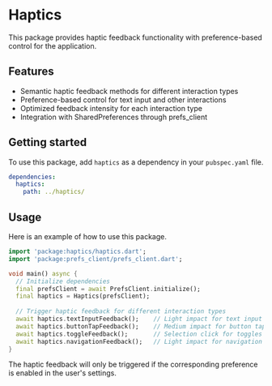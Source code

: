 # Haptics

This package provides haptic feedback functionality with preference-based control for the application.

## Features

- Semantic haptic feedback methods for different interaction types
- Preference-based control for text input and other interactions
- Optimized feedback intensity for each interaction type
- Integration with SharedPreferences through prefs_client

## Getting started

To use this package, add `haptics` as a dependency in your `pubspec.yaml` file.

```yaml
dependencies:
  haptics:
    path: ../haptics/
```

## Usage

Here is an example of how to use this package.

```dart
import 'package:haptics/haptics.dart';
import 'package:prefs_client/prefs_client.dart';

void main() async {
  // Initialize dependencies
  final prefsClient = await PrefsClient.initialize();
  final haptics = Haptics(prefsClient);
  
  // Trigger haptic feedback for different interaction types
  await haptics.textInputFeedback();    // Light impact for text input
  await haptics.buttonTapFeedback();    // Medium impact for button taps
  await haptics.toggleFeedback();       // Selection click for toggles
  await haptics.navigationFeedback();   // Light impact for navigation
}
```

The haptic feedback will only be triggered if the corresponding preference is enabled in the user's settings.